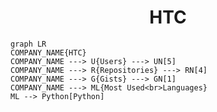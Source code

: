 <h1 align="center">HTC</h1>

```mermaid
graph LR
COMPANY_NAME{HTC}
COMPANY_NAME ---> U{Users} ---> UN[5]
COMPANY_NAME ---> R{Repositories} ---> RN[4]
COMPANY_NAME ---> G{Gists} ---> GN[1]
COMPANY_NAME ---> ML{Most Used<br>Languages}
ML --> Python[Python]
```
